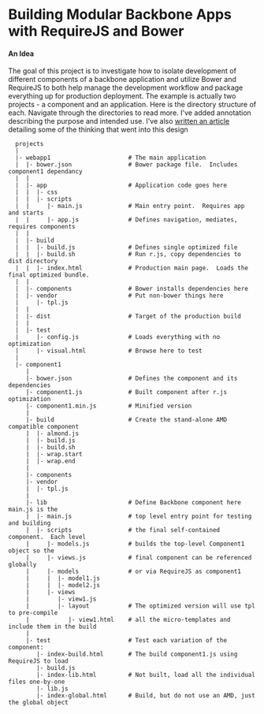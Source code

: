 Building Modular Backbone Apps with RequireJS and Bower
=========

#### An Idea ####

The goal of this project is to investigate how to isolate development of different components of
a backbone application and utilize Bower and RequireJS to both help manage the development
workflow and package everything up for production deployment.  The example is actually two
projects - a component and an application.  Here is the directory structure of each.  Navigate
through the directories to read more.  I've added annotation describing the purpose and intended
use.  I've also [written an article](http://benknowscode.wordpress.com/) 
detailing some of the thinking that went into this design


      projects
      |
      |- webapp1                      # The main application
      |  |- bower.json                # Bower package file.  Includes component1 dependancy
      |  |
      |  |- app                       # Application code goes here
      |  |  |- css
      |  |  |- scripts                    
      |  |     |- main.js             # Main entry point.  Requires app and starts
      |  |     |- app.js              # Defines navigation, mediates, requires components
      |  |
      |  |- build
      |  |  |- build.js               # Defines single optimized file
      |  |  |- build.sh               # Run r.js, copy dependencies to dist directory
      |  |  |- index.html             # Production main page.  Loads the final optimized bundle.
      |  |
      |  |- components                # Bower installs dependencies here
      |  |- vendor                    # Put non-bower things here
      |     |- tpl.js
      |  |
      |  |- dist                      # Target of the production build
      |  |
      |  |- test
      |     |- config.js              # Loads everything with no optimization
      |     |- visual.html            # Browse here to test
      |
      |- component1
         |
         |- bower.json                # Defines the component and its dependencies
         |- component1.js             # Built component after r.js optimization
         |- component1.min.js         # Minified version
         |
         |- build                     # Create the stand-alone AMD compatible component
         |  |- almond.js
         |  |- build.js
         |  |- build.sh
         |  |- wrap.start
         |  |- wrap.end
         |
         |- components
         |- vendor
         |  |- tpl.js
         |
         |- lib                       # Define Backbone component here main.js is the
         |  |- main.js                # top level entry point for testing and building
         |  |- scripts                # the final self-contained component.  Each level
         |     |- models.js           # builds the top-level Component1 object so the 
         |     |- views.js            # final component can be referenced globally
         |     |- models              # or via RequireJS as component1
         |     |  |- model1.js
         |     |  |- model2.js
         |     |- views
         |        |- view1.js
         |        |- layout           # The optimized version will use tpl to pre-compile
         |           |- view1.html    # all the micro-templates and include them in the build
         |
         |- test                      # Test each variation of the component:
            |- index-build.html       # The build component1.js using RequireJS to load
            |- build.js   
            |- index-lib.html         # Not built, load all the individual files one-by-one
            |- lib.js
            |- index-global.html      # Build, but do not use an AMD, just the global object

